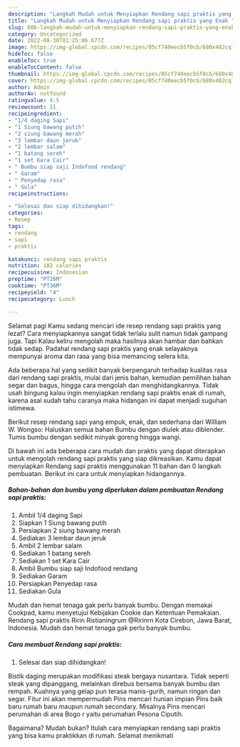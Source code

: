 ```yaml
---
description: "Langkah Mudah untuk Menyiapkan Rendang sapi praktis yang Enak "
title: "Langkah Mudah untuk Menyiapkan Rendang sapi praktis yang Enak "
slug: 606-langkah-mudah-untuk-menyiapkan-rendang-sapi-praktis-yang-enak
category: Uncategorized
date: 2022-08-30T01:25:06.677Z
image: https://img-global.cpcdn.com/recipes/05cf740eecb5f0cb/680x482cq70/rendang-sapi-praktis-foto-resep-utama.jpg
hideToc: false
enableToc: true
enableTocContent: false
thumbnail: https://img-global.cpcdn.com/recipes/05cf740eecb5f0cb/680x482cq70/rendang-sapi-praktis-foto-resep-utama.jpg
cover: https://img-global.cpcdn.com/recipes/05cf740eecb5f0cb/680x482cq70/rendang-sapi-praktis-foto-resep-utama.jpg
author: Admin
authorAv: notfound
ratingvalue: 4.5
reviewcount: 21
recipeingredient:
- "1/4 daging Sapi"
- "1 Siung bawang putih"
- "2 siung bawang merah"
- "3 lembar daun jeruk"
- "2 lembar salam"
- "1 batang sereh"
- "1 set Kara Cair"
- " Bumbu siap saji Indofood rendang"
- " Garam"
- " Penyedap rasa"
- " Gula"
recipeinstructions:

- "Selesai dan siap dihidangkan!"
categories:
- Resep
tags:
- rendang
- sapi
- praktis

katakunci: rendang sapi praktis 
nutrition: 182 calories
recipecuisine: Indonesian
preptime: "PT26M"
cooktime: "PT36M"
recipeyield: "4"
recipecategory: Lunch

---
```



Selamat pagi Kamu sedang mencari ide resep rendang sapi praktis yang lezat? Cara menyiapkannya sangat tidak terlalu sulit namun tidak gampang juga. Tapi Kalau keliru mengolah maka hasilnya akan hambar dan bahkan tidak sedap. Padahal rendang sapi praktis yang enak selayaknya mempunyai aroma dan rasa yang bisa memancing selera kita.


Ada beberapa hal yang sedikit banyak berpengaruh terhadap kualitas rasa dari rendang sapi praktis, mulai dari jenis bahan, kemudian pemilihan bahan segar dan bagus, hingga cara mengolah dan menghidangkannya. Tidak usah bingung kalau ingin menyiapkan rendang sapi praktis enak di rumah, karena asal sudah tahu caranya maka hidangan ini dapat menjadi suguhan istimewa.

Berikut resep rendang sapi yang empuk, enak, dan sederhana dari William W. Wongso: Haluskan semua bahan Bumbu dengan diulek atau diblender. Tumis bumbu dengan sedikit minyak goreng hingga wangi.


Di bawah ini ada beberapa cara mudah dan praktis yang dapat diterapkan untuk mengolah rendang sapi praktis yang siap dikreasikan. Kamu dapat menyiapkan Rendang sapi praktis menggunakan 11 bahan dan 0 langkah pembuatan. Berikut ini cara untuk menyiapkan hidangannya.

<!--inarticleads1-->

##### Bahan-bahan dan bumbu yang diperlukan dalam pembuatan Rendang sapi praktis:

1. Ambil 1/4 daging Sapi
1. Siapkan 1 Siung bawang putih
1. Persiapkan 2 siung bawang merah
1. Sediakan 3 lembar daun jeruk
1. Ambil 2 lembar salam
1. Sediakan 1 batang sereh
1. Sediakan 1 set Kara Cair
1. Ambil  Bumbu siap saji Indofood rendang
1. Sediakan  Garam
1. Persiapkan  Penyedap rasa
1. Sediakan  Gula


Mudah dan hemat tenaga gak perlu banyak bumbu. Dengan memakai Cookpad, kamu menyetujui Kebijakan Cookie dan Ketentuan Pemakaian. Rendang sapi praktis Ririn Ristianingrum @Ririnrn Kota Cirebon, Jawa Barat, Indonesia. Mudah dan hemat tenaga gak perlu banyak bumbu. 

<!--inarticleads2-->

##### Cara membuat Rendang sapi praktis:


1. Selesai dan siap dihidangkan!

Bistik daging merupakan modifikasi steak bergaya nusantara. Tidak seperti steak yang dipanggang, melainkan direbus bersama banyak bumbu dan rempah. Kuahnya yang gelap pun terasa manis-gurih, namun ringan dan segar. Fitur ini akan mempermudah Pins mencari hunian impian Pins baik baru rumah baru maupun rumah secondary. Misalnya Pins mencari perumahan di area Bogo r yaitu perumahan Pesona Ciputih. 

Bagaimana? Mudah bukan? Itulah cara menyiapkan rendang sapi praktis yang bisa kamu praktikkan di rumah. Selamat menikmati
